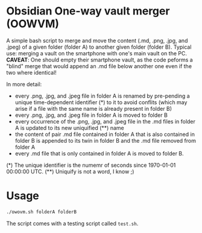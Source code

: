 # Obsidian One-way vault merger (OOWVM)
A simple bash script to merge and move the content (.md, .png, .jpg, and .jpeg) of a given folder (folder A) to another given folder (folder B).
Typical use: merging a vault on the smartphone with one's main vault on the PC.
**CAVEAT**: One should empty their smartphone vault, as the code peforms a "blind" merge that would append an .md file below another one even if the two where identical!

In more detail:
- every .png, .jpg, and .jpeg file in folder A is renamed by pre-pending a unique time-dependent identifier (*) to it to avoid conflits (which may arise if a file with the same name is already present in folder B)
- every .png, .jpg, and .jpeg file in folder A is moved to folder B
- every occurrence of the .png, .jpg, and .jpeg file in the .md files in folder A is updated to its new uniquified (**) name
- the content of pair .md file contained in folder A that is also contained in folder B is appended to its twin in folder B and the .md file removed from folder A
- every .md file that is only contained in folder A is moved to folder B.

(*) The unique identifier is the numemr of seconds since 1970-01-01 00:00:00 UTC.
(**) Uniquify is not a word, I know ;)

# Usage
```bash
./owovm.sh folderA folderB
```
The script comes with a testing script called `test.sh`.
